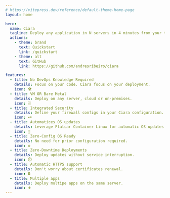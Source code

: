 ```yaml
---
# https://vitepress.dev/reference/default-theme-home-page
layout: home

hero:
  name: Ciara
  tagline: Deploy any application in N servers in 4 minutes from your terminal
  actions:
    - theme: brand
      text: Quickstart
      link: /quickstart
    - theme: alt
      text: GitHub
      link: https://github.com/andresribeiro/ciara

features:
  - title: No DevOps Knowledge Required
    details: Focus on your code. Ciara focus on your deployment.
    icon: 🛠️
  - title: VM OR Bare Metal
    details: Deploy on any server, cloud or on-premises.
    icon: 🗄️
  - title: Integrated Security
    details: Define your firewall configs in your Ciara configuration. We also set Fail2ban for you.
    icon: 🗝️
  - title: Automatices OS updates
    details: Leverage Flatcar Container Linux for automatic OS updates.
    icon: 🔧
  - title: Zero-Config OS Ready
    details: No need for prior configuration required.
    icon: ⚙️
  - title: Zero-Downtime Deployments
    details: Deploy updates without service interruption.
    icon: ⏱️
  - title: Automatic HTTPS support
    details: Don't worry about certificates renewal.
    icon: 🔒
  - title: Multiple apps
    details: Deploy multipe apps on the same server.
    icon: ➕
---
```

